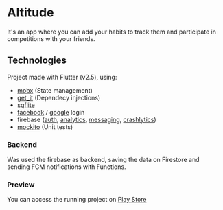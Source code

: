 # Altitude

It's an app where you can add your habits to track them and participate in competitions with your friends.

## Technologies

Project made with Flutter (v2.5), using:

- [mobx](https://pub.dev/packages/mobx) (State management)
- [get_it](https://pub.dev/packages/get_it) (Dependecy injections)
- [sqflite](https://pub.dev/packages/sqflite)
- [facebook](https://pub.dev/packages/flutter_facebook_login) / [google](https://pub.dev/packages/google_sign_in) login
- firebase ([auth](https://pub.dev/packages/firebase_auth_oauth), [analytics](https://pub.dev/packages/firebase_analytics), [messaging](https://pub.dev/packages/firebase_messaging), [crashlytics](https://pub.dev/packages/firebase_crashlytics))
- [mockito](https://pub.dev/packages/mockito) (Unit tests)

### Backend

Was used the firebase as backend, saving the data on Firestore and sending FCM notifications with Functions.


### Preview

You can access the running project on [Play Store](https://play.google.com/store/apps/details?id=com.magrizo.habit)

